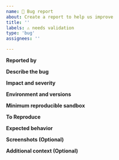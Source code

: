 ```yaml
---
name: 🐛 Bug report
about: Create a report to help us improve
title: ''
labels: ⚠️ needs validation
type: 'bug'
assignees: ''

---
```


**Reported by**

<!-- Who reported this, if it was not yourself. -->

**Describe the bug**
<!-- A clear and concise description of what the bug is. -->

**Impact and severity**
<!-- Is there an end-user impact caused by this bug? If so, how severe is it? Is there a known workaround? Understanding the impact and severity will help us determine the priority. -->

**Environment and versions**
<!-- 
- EUI version:
- React version:
- Kibana version (if applicable):
- Browser:
- Operating System:
-->

**Minimum reproducible sandbox**

<!-- 
The EUI team is most likely not familiar with your code and EUI usage, including Kibana. While we can do it, it is often quite hard for us to debug issues directly in Kibana.

Please strive to isolate the issue, if at all possible, in a minimum reproducible sandbox.(All examples on https://eui.elastic.co/ have a CodeSandbox logo in the top-right corner). 
<img width="1105" alt="Screenshot 2025-04-24 at 2 17 42 PM" src="https://github.com/user-attachments/assets/a339f27f-a9c0-4340-bef5-08b3e4b79441" />

This shows us the exact case in EUI in which the bug occurs. If we have this, we can often turn around a fix very quickly.
-->

**To Reproduce**

<!-- 
NOTE: If you were unable to provide a Minimum reproduceable sandbox, and this issue is for Kibana, please be sure to include detailed instruction on how to reproduce this in Kibana, including how to load any test data neceessary.

Steps to reproduce the behavior:
1. Go to '...'
2. Click on '....'
3. Scroll down to '....'
4. See error
-->

**Expected behavior**
<!-- A clear and concise description of what you expected to happen.-->

**Screenshots (Optional)**
<!-- If applicable, add screenshots to help explain your problem.-->

**Additional context (Optional)**
<!-- Add any other context about the problem here. -->
